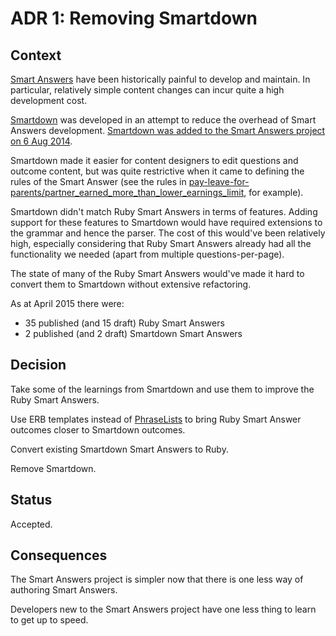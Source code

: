 # ADR 1: Removing Smartdown

## Context

[Smart Answers][smart-answers-github] have been historically painful to develop and maintain. In particular, relatively simple content changes can incur quite a high development cost.

[Smartdown][smartdown-github] was developed in an attempt to reduce the overhead of Smart Answers development. [Smartdown was added to the Smart Answers project on 6 Aug 2014][smartdown-in-smart-answers].

Smartdown made it easier for content designers to edit questions and outcome content, but was quite restrictive when it came to defining the rules of the Smart Answer (see the rules in [pay-leave-for-parents/partner_earned_more_than_lower_earnings_limit][spl-complicated-next-node-rules], for example).

Smartdown didn't match Ruby Smart Answers in terms of features. Adding support for these features to Smartdown would have required extensions to the grammar and hence the parser. The cost of this would've been relatively high, especially considering that Ruby Smart Answers already had all the functionality we needed (apart from multiple questions-per-page).

The state of many of the Ruby Smart Answers would've made it hard to convert them to Smartdown without extensive refactoring.



As at April 2015 there were:

* 35 published (and 15 draft) Ruby Smart Answers
* 2 published (and 2 draft) Smartdown Smart Answers

## Decision

Take some of the learnings from Smartdown and use them to improve the Ruby Smart Answers.

Use ERB templates instead of [PhraseLists][phraselist-commit] to bring Ruby Smart Answer outcomes closer to Smartdown outcomes.

Convert existing Smartdown Smart Answers to Ruby.

Remove Smartdown.

## Status

Accepted.

## Consequences

The Smart Answers project is simpler now that there is one less way of authoring Smart Answers.

Developers new to the Smart Answers project have one less thing to learn to get up to speed.

[phraselist-commit]: https://github.com/alphagov/smart-answers/commit/9a5e7ee0927f9da2bec0658946e14691e7e2a5c0
[smartdown-github]: https://github.com/alphagov/smartdown
[smart-answers-github]: https://github.com/alphagov/smart-answers
[smartdown-in-smart-answers]: https://github.com/alphagov/smart-answers/commit/a042c1b748819266a1e59365b07738737872e392
[spl-complicated-next-node-rules]: https://github.com/alphagov/smart-answers/blob/cbc065f78abde540165df4e376025f56261b4723/lib/smartdown_flows/pay-leave-for-parents-old/questions/partner_earned_more_than_lower_earnings_limit.txt
